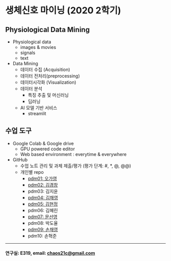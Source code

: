 # 생체신호 마이닝 (2020 2학기)

## Physiological Data Mining
* Physiological data
  - images & movies
  - signals
  - text
* Data Mining
  - 데이터 수집 (Acquisition)
  - 데이터 전처리(preprocessing)
  - 데이터시각화 (Visualization)
  - 데이터 분석
    * 특징 추출 및 머신러닝
    * 딥러닝
  - AI 모델 기반 서비스
    * streamlit
    
## 수업 도구
* Google Colab & Google drive
  - GPU powered code editor
  - Web based environment : everytime & everywhere
* GitHub
  - 수업 노트 관리 및 과제 제출/평가 (평가 단계: #, *, @, @@)
  - 개인별 repo  
    * [pdm01: 오가영](https://github.com/o-going/pdm01)
    * [pdm02: 김경창](https://github.com/rldckd0103/pdm02)
    * pdm03: 김지윤
    * [pdm04: 김채영](https://github.com/kimchaeyoung-student/pdm04)
    * [pdm05: 김현정](https://github.com/dasdasqs2/pdm05)
    * pdm06: 김혜린
    * [pdm07: 문선영](https://github.com/anstjsdud/pdm07)
    * pdm08: 박도율
    * [pdm09: 손채영](https://github.com/chaeyeongSon/pdm09)
    * pdm10: 손혁준
 ---
 #### 연구실: E319, email: chaos21c@gmail.com
 
